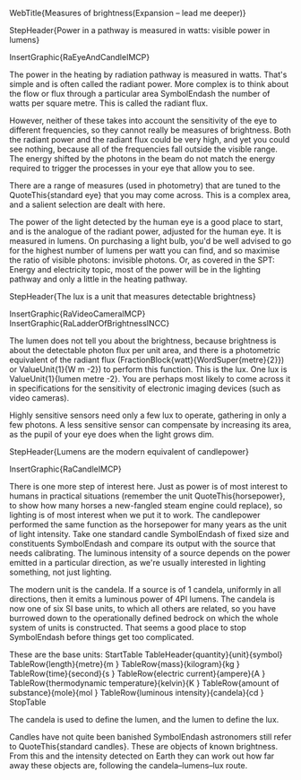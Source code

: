 WebTitle{Measures of brightness(Expansion &ndash; lead me deeper)}

StepHeader{Power in a pathway is measured in watts: visible power in lumens}

InsertGraphic{RaEyeAndCandleIMCP}

The power in the heating by radiation pathway is measured in watts. That's simple and is often called the radiant power. More complex is to think about the flow or flux through a particular area SymbolEndash the number of watts per square metre. This is called the radiant flux.

However, neither of these takes into account the sensitivity of the eye to different frequencies, so they cannot really be measures of brightness. Both the radiant power and the radiant flux could be very high, and yet you could see nothing, because all of the frequencies fall outside the visible range. The energy shifted by the photons in the beam do not match the energy required to trigger the processes in your eye that allow you to see.

There are a range of measures (used in photometry) that are tuned to the QuoteThis{standard eye} that you may come across. This is a complex area, and a salient selection are dealt with here.

The power of the light detected by the human eye is a good place to start, and is the analogue of the radiant power, adjusted for the human eye. It is measured in lumens. On purchasing a light bulb, you'd be well advised to go for the highest number of lumens per watt you can find, and so maximise the ratio of visible photons: invisible photons. Or, as covered in the SPT: Energy and electricity topic, most of the power will be in the lighting pathway and only a little in the heating pathway.

StepHeader{The lux is a unit that measures detectable brightness}

InsertGraphic{RaVideoCameraIMCP} InsertGraphic{RaLadderOfBrightnessINCC}

The lumen does not tell you about the brightness, because brightness is about the detectable photon flux per unit area, and there is a photometric equivalent of the radiant flux (FractionBlock{watt}{WordSuper{metre}{2}}) or ValueUnit{1}{W m -2}) to perform this function. This is the lux. One lux is ValueUnit{1}{lumen metre -2}. You are perhaps most likely to come across it in specifications for the sensitivity of electronic imaging devices (such as video cameras).

Highly sensitive sensors need only a few lux to operate, gathering in only a few photons. A less sensitive sensor can compensate by increasing its area, as the pupil of your eye does when the light grows dim.

StepHeader{Lumens are the modern equivalent of candlepower}

InsertGraphic{RaCandleIMCP}

There is one more step of interest here. Just as power is of most interest to humans in practical situations (remember the unit QuoteThis{horsepower}, to show how many horses a new-fangled steam engine could replace), so lighting is of most interest when we put it to work. The candlepower performed the same function as the horsepower for many years as the unit of light intensity. Take one standard candle SymbolEndash of fixed size and constituents SymbolEndash and compare its output with the source that needs calibrating. The luminous intensity of a source depends on the power emitted in a particular direction, as we're usually interested in lighting something, not just lighting.

The modern unit is the candela. If a source is of 1 candela, uniformly in all directions, then it emits a luminous power of 4PI lumens. The candela is now one of six SI base units, to which all others are related, so you have burrowed down to the operationally defined bedrock on which the whole system of units is constructed. That seems a good place to stop SymbolEndash before things get too complicated.

These are the base units:
StartTable
TableHeader{quantity}{unit}{symbol}
TableRow{length}{metre}{m }
TableRow{mass}{kilogram}{kg }
TableRow{time}{second}{s }
TableRow{electric current}{ampere}{A }
TableRow{thermodynamic temperature}{kelvin}{K }
TableRow{amount of substance}{mole}{mol }
TableRow{luminous intensity}{candela}{cd }
StopTable

The candela is used to define the lumen, and the lumen to define the lux.

Candles have not quite been banished SymbolEndash astronomers still refer to QuoteThis{standard candles}. These are objects of known brightness. From this and the intensity detected on Earth they can work out how far away these objects are, following the candela&ndash;lumens&ndash;lux route.

